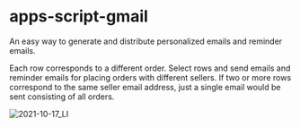 # apps-script-gmail
An easy way to generate and distribute personalized emails and reminder emails.

Each row corresponds to a different order. Select rows and send emails and reminder emails for placing orders with different sellers. If two or more rows correspond to the same seller email address, just a single email would be sent consisting of all orders.


![2021-10-17_LI](https://user-images.githubusercontent.com/58585832/137617340-1eaa8492-39cc-4648-a9b0-2de1418c75cc.jpg)

